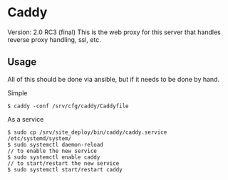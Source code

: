 # Caddy

Version: 2.0 RC3 (final)
This is the web proxy for this server that handles reverse proxy handling, ssl, etc.

## Usage

All of this should be done via ansible, but if it needs to be done by hand.

Simple

```
$ caddy -conf /srv/cfg/caddy/Caddyfile
```

As a service
```
$ sudo cp /srv/site_deploy/bin/caddy/caddy.service /etc/systemd/system/
$ sudo systemctl daemon-reload
// to enable the new service
$ sudo systemctl enable caddy
// to start/restart the new service
$ sudo systemctl start/restart caddy
```